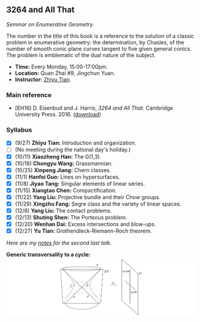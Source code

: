 ## 3264 and All That

_Seminar on Enumerative Geometry._

The number in the title of this book is a reference to the solution of a classic problem in enumerative geometry: the determination, by Chasles, of the number of smooth conic plane curves tangent to five given general conics. The problem is emblematic of the dual nature of the subject.

- **Time:** Every Monday, 15:00-17:00pm.
- **Location:** Quan Zhai #9, Jingchun Yuan.
- **Instructor:** [Zhiyu Tian](http://faculty.bicmr.pku.edu.cn/~tianzhiyu/).

### Main reference

- [EH16] D. Eisenbud and J. Harris, _3264 and All That_. Cambridge University Press. 2016. ([download](././3264.pdf))

### Syllabus

- [x] (9/27) **Zhiyu Tian:** Introduction and organization.
- [ ] (No meeting during the national day's holiday.)
- [x] (10/11) **Xiaozheng Han:** The G(1,3).
- [x] (10/18) **Chongyu Wang:** Grassmannian.
- [x] (10/25) **Xinpeng Jiang:** Chern classes.
- [x] (11/1) **Hanfei Guo:** Lines on hypersurfaces.
- [x] (11/8) **Jiyao Tang:** Singular elements of linear series.
- [x] (11/15) **Xiangtao Chen:** Compactification.
- [x] (11/22) **Yang Liu:** Projective bundle and their Chow groups.
- [x] (11/29) **Xingzhu Fang:** Segre class and the variety of linear spaces.
- [x] (12/6) **Yang Liu:** The contact problems.
- [x] (12/13) **Shuting Shen:** The Porteous problem.
- [x] (12/20) **Wenhan Dai:** Excess intersections and blow-ups.
- [x] (12/27) **Yu Tian:** Grothendieck-Riemann-Roch theorem.

_Here are my [notes](././1220notes.pdf) for the second last talk._

**Generic transversality to a cycle:**
![transversality](././pic.png)